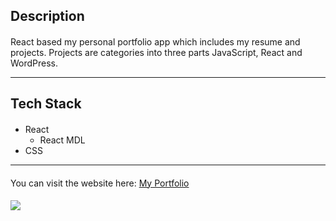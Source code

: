 ## **Description**

####
 React based my personal portfolio app which includes my resume and projects. Projects are categories into three parts JavaScript, React and WordPress.

---

## **Tech Stack**
####
* React 
    * React MDL
* CSS 
---
####
 You can visit the website here: [My Portfolio](https://dipendra-dangol.netlify.app/)

####
![](https://github.com/dipendradangol/my-portfolio/blob/master/portfolio.gif)